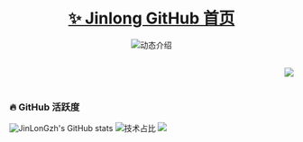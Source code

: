 <p align="center">
  <h1 align="center"><a href="https://github.com/JinLonGzh">✨ Jinlong GitHub 首页</a></h1>
</p>

<p align="center">
  <img src="https://readme-typing-svg.demolab.com/?lines=大家好，我是Jinlong;欢迎来到我的 GitHub!&font=Fira%20Code&center=true&width=380&height=50&duration=4000&pause=1000" alt="动态介绍">
</p>


<br>

<img align="right" src="https://moe-counter.glitch.me/get/@:JinLonGzh?theme=rule34">





<br>
<br>

### 🔥 GitHub 活跃度 

![JinLonGzh's GitHub stats](https://github-readme-stats.vercel.app/api?username=JinLonGzh&custom_title=我的统计数据&show_icons=true&bg_color=30,e96443,904e95&title_color=fff&text_color=fff&icon_color=fff)
![技术占比](https://github-readme-stats.vercel.app/api/top-langs/?username=JinLonGzh&layout=compact&langs_count=8&custom_title=技术占比&show_icons=true&bg_color=30,e96443,904e95&title_color=fff&text_color=fff&icon_color=fff)
![](https://github-readme-activity-graph.vercel.app/graph?username=JinLonGzh&theme=dracula&custom_title=我的心电图&radius=10)
<br>
